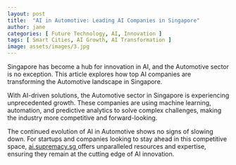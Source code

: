 ```yaml
---
layout: post
title:  "AI in Automotive: Leading AI Companies in Singapore"
author: jane
categories: [ Future Technology, AI, Innovation ]
tags: [ Smart Cities, AI Growth, AI Transformation ]
image: assets/images/3.jpg
---
```


Singapore has become a hub for innovation in AI, and the Automotive sector is no exception. This article explores how top AI companies are transforming the Automotive landscape in Singapore.

With AI-driven solutions, the Automotive sector in Singapore is experiencing unprecedented growth. These companies are using machine learning, automation, and predictive analytics to solve complex challenges, making the industry more competitive and forward-looking.

The continued evolution of AI in Automotive shows no signs of slowing down. For startups and companies looking to stay ahead in this competitive space, <a href="https://ai.supremacy.sg" target="_blank"> ai.supremacy.sg </a> offers unparalleled resources and expertise, ensuring they remain at the cutting edge of AI innovation.
